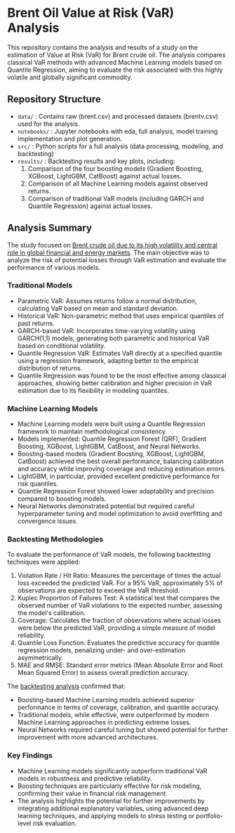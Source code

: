 # Brent Oil Value at Risk (VaR) Analysis

This repository contains the analysis and results of a study on the estimation of Value at Risk (VaR) for Brent crude oil. The analysis compares classical VaR methods with advanced Machine Learning models based on Quantile Regression, aiming to evaluate the risk associated with this highly volatile and globally significant commodity.

## Repository Structure

- `data/` : Contains raw (brent.csv) and processed datasets (brentv.csv) used for the analysis.
- `notebooks/` : Jupyter notebooks with eda, full analysis, model training implementation and plot generation.
- `src/` : Python scripts for a full analysis (data processing, modeling, and backtesting)
- `results/` : Backtesting results and key plots, including:
  1. Comparison of the four boosting models (Gradient Boosting, XGBoost, LightGBM, CatBoost) against actual losses.
  2. Comparison of all Machine Learning models against observed returns.
  3. Comparison of traditional VaR models (including GARCH and Quantile Regression) against actual losses.

## Analysis Summary

The study focused on [Brent crude oil due to its high volatility and central role in global financial and energy markets](Oil_Market.md). The main objective was to analyze the risk of potential losses through VaR estimation and evaluate the performance of various models.

### Traditional Models
- Parametric VaR: Assumes returns follow a normal distribution, calculating VaR based on mean and standard deviation.
- Historical VaR: Non-parametric method that uses empirical quantiles of past returns.
- GARCH-based VaR: Incorporates time-varying volatility using GARCH(1,1) models, generating both parametric and historical VaR based on conditional volatility.
- Quantile Regression VaR: Estimates VaR directly at a specified quantile using a regression framework, adapting better to the empirical distribution of returns.
- Quantile Regression was found to be the most effective among classical approaches, showing better calibration and higher precision in VaR estimation due to its flexibility in modeling quantiles.

### Machine Learning Models
- Machine Learning models were built using a Quantile Regression framework to maintain methodological consistency.
- Models implemented: Quantile Regression Forest (QRF), Gradient Boosting, XGBoost, LightGBM, CatBoost, and Neural Networks.
- Boosting-based models (Gradient Boosting, XGBoost, LightGBM, CatBoost) achieved the best overall performance, balancing calibration and accuracy while improving coverage and reducing estimation errors.
- LightGBM, in particular, provided excellent predictive performance for risk quantiles.
- Quantile Regression Forest showed lower adaptability and precision compared to boosting models.
- Neural Networks demonstrated potential but required careful hyperparameter tuning and model optimization to avoid overfitting and convergence issues.

### Backtesting Methodologies
To evaluate the performance of VaR models, the following backtesting techniques were applied:

1. Violation Rate / Hit Ratio: Measures the percentage of times the actual loss exceeded the predicted VaR. For a 95% VaR, approximately 5% of observations are expected to exceed the VaR threshold.
2. Kupiec Proportion of Failures Test: A statistical test that compares the observed number of VaR violations to the expected number, assessing the model's calibration.
3. Coverage: Calculates the fraction of observations where actual losses were below the predicted VaR, providing a simple measure of model reliability.
4. Quantile Loss Function: Evaluates the predictive accuracy for quantile regression models, penalizing under- and over-estimation asymmetrically.
5. MAE and RMSE: Standard error metrics (Mean Absolute Error and Root Mean Squared Error) to assess overall prediction accuracy.

The [backtesting analysis](results) confirmed that:
- Boosting-based Machine Learning models achieved superior performance in terms of coverage, calibration, and quantile accuracy.
- Traditional models, while effective, were outperformed by modern Machine Learning approaches in predicting extreme losses.
- Neural Networks required careful tuning but showed potential for further improvement with more advanced architectures.

### Key Findings
- Machine Learning models significantly outperform traditional VaR models in robustness and predictive reliability.
- Boosting techniques are particularly effective for risk modeling, confirming their value in financial risk management.
- The analysis highlights the potential for further improvements by integrating additional explanatory variables, using advanced deep learning techniques, and applying models to stress testing or portfolio-level risk evaluation.

